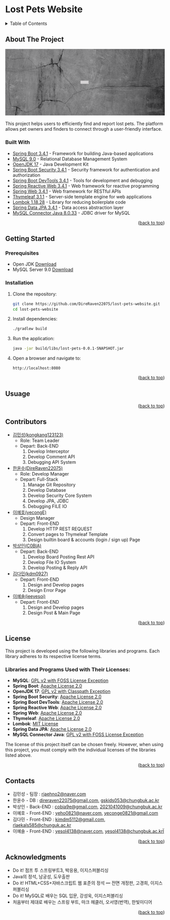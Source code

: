 <a id="readme-top"></a>

# Lost Pets Website

<details>
  <summary>Table of Contents</summary>
  <ol>
    <li>
      <a href="#about-the-project">About The Project</a>
      <ul>
        <li><a href="#built-with">Built With</a></li>
      </ul>
    </li>
    <li>
      <a href="#getting-started">Getting Started</a>
      <ul>
        <li><a href="#prerequisites">Prerequisites</a></li>
        <li><a href="#installation">Installation</a></li>
      </ul>
    </li>
    <li><a href="#usage">Usage</a></li>
    <li><a href="#contributors">Contributors</a></li>
    <li><a href="#license">License</a></li>
    <li><a href="#contact">Contact</a></li>
    <li><a href="#acknowledgments">Acknowledgments</a></li>
  </ol>
</details>

## About The Project

![project-image](_docs/title.png)

This project helps users to efficiently find and report lost pets. The platform allows pet owners and finders to connect through a user-friendly interface.

### Built With

- [Spring Boot 3.4.1](https://spring.io) - Framework for building Java-based applications  
- [MySQL 9.0](https://www.mysql.com/) - Relational Database Management System  
- [OpenJDK 17](https://openjdk.java.net/) - Java Development Kit  
- [Spring Boot Security 3.4.1](https://spring.io/projects/spring-security) - Security framework for authentication and authorization  
- [Spring Boot DevTools 3.4.1](https://spring.io) - Tools for development and debugging  
- [Spring Reactive Web 3.4.1](https://spring.io/projects/spring-webflux) - Web framework for reactive programming  
- [Spring Web 3.4.1](https://spring.io/projects/spring-web) - Web framework for RESTful APIs  
- [Thymeleaf 3.1.1](https://www.thymeleaf.org/) - Server-side template engine for web applications  
- [Lombok 1.18.28](https://projectlombok.org/) - Library for reducing boilerplate code  
- [Spring Data JPA 3.4.1](https://spring.io/projects/spring-data-jpa) - Data access abstraction layer  
- [MySQL Connector Java 8.0.33](https://dev.mysql.com/downloads/connector/j/) - JDBC driver for MySQL  

<p align="right">(<a href="#readme-top">back to top</a>)</p>

## Getting Started

### Prerequisites

- Open JDK [Download](https://www.oracle.com/kr/java/technologies/downloads/)
- MySQL Server 9.0 [Download](https://dev.mysql.com/downloads/)

<!-- INSTALLATION -->
### Installation

1. Clone the repository:
   ```bash
   git clone https://github.com/DireRaven22075/lost-pets-website.git
   cd lost-pets-website
   ```
2. Install dependencies:
   ```bash
   ./gradlew build
   ```
3. Run the application:
   ```bash
   java -jar build/libs/lost-pets-0.0.1-SNAPSHOT.jar
   ```
4. Open a browser and navigate to:
   ```
   http://localhost:8080
   ```

<p align="right">(<a href="#readme-top">back to top</a>)</p>

<!-- USUAGE -->
## Usuage



<p align="right">(<a href="#readme-top">back to top</a>)</p>

<!-- CONTRIBUTORS -->
## Contributors

- [김민성(kongkang123123)](https://github.com/kongkang123123)
  - Role: Team Leader
  - Depart: Back-END
    1. Develop Interceptor
    2. Develop Comment API
    3. Debugging API System
- [한윤수(DireRaven22075)](https://github.com/DireRaven22075)
  - Role: Develop Manager
  - Depart: Full-Stack
    1. Manage Git Repository
    2. Develop Database
    3. Develop Security Core System
    4. Develop JPA, JDBC
    5. Debugging FILE IO
- [이예호(yecongE)](https://github.com/yecongE)
  - Design Manager
  - Depart: Front-END
    1. Develop HTTP REST REQUEST
    2. Convert pages to Thymeleaf Template
    3. Design builtin board & accounts (login / sign up) Page
- [박상인(C0BlA)](https://github.com/C0BlA)
  - Depart: Back-END
    1. Develop Board Posting Rest API
    2. Develop File IO System
    3. Develop Posting & Reply API
- [김다민(kdm0927)](https://github.com/kdm0927)
  - Depart: Front-END
    1. Design and Develop pages
    2. Design Error Page
- [이예솔(ieeyesoi)](https://github.com/ieeyesoi)
  - Depart: Front-END
    1. Design and Develop pages
    2. Design Post & Main Page

<p align="right">(<a href="#readme-top">back to top</a>)</p>

<!-- LICENSE -->
## License

This project is developed using the following libraries and programs. Each library adheres to its respective license terms.

### Libraries and Programs Used with Their Licenses:
- **MySQL**: [GPL v2 with FOSS License Exception](https://www.mysql.com/about/legal/licensing/foss-exception/)
- **Spring Boot**: [Apache License 2.0](https://www.apache.org/licenses/LICENSE-2.0)
- **OpenJDK 17**: [GPL v2 with Classpath Exception](https://openjdk.java.net/legal/gplv2+ce.html)
- **Spring Boot Security**: [Apache License 2.0](https://www.apache.org/licenses/LICENSE-2.0)
- **Spring Boot DevTools**: [Apache License 2.0](https://www.apache.org/licenses/LICENSE-2.0)
- **Spring Reactive Web**: [Apache License 2.0](https://www.apache.org/licenses/LICENSE-2.0)
- **Spring Web**: [Apache License 2.0](https://www.apache.org/licenses/LICENSE-2.0)
- **Thymeleaf**: [Apache License 2.0](https://www.apache.org/licenses/LICENSE-2.0)
- **Lombok**: [MIT License](https://github.com/projectlombok/lombok/blob/master/LICENSE)
- **Spring Data JPA**: [Apache License 2.0](https://www.apache.org/licenses/LICENSE-2.0)
- **MySQL Connector Java**: [GPL v2 with FOSS License Exception](https://www.mysql.com/about/legal/licensing/foss-exception/)

The license of this project itself can be chosen freely. However, when using this project, you must comply with the individual licenses of the libraries listed above.

<p align="right">(<a href="#readme-top">back to top</a>)</p>

<!-- CONTACTS -->
## Contacts

- 김민성 - 팀장 : [rjaehno2@naver.com](mailto:rjaehno2@naver.com)
- 한윤수 - DB : [direraven22075@gmail.com](mailto:direraven22075@gmail.com), [gskids053@chungbuk.ac.kr](mailto:gskids053@chungbuk.ac.kr)
- 박상인 - Back-END : [cobia9e@gmail.com](mailto:cobia9e@gmail.com), [2021041009@chungbuk.ac.kr](mailto:2021041009@chungbuk.ac.kr)
- 이예호 - Front-END : [yeho0821@naver.com](mailto:yeho0821@naver.com), [yeconge0821@gmail.com](mailto:yeconge0821@gmail.com)
- 김다민 - Front-END : [kimdm5112@gmail.com](mailto:kimdm5112@gmail.com), [rlaekals585@chunguk.ac.kr](mailto:rlaekals585@chunguk.ac.kr)
- 이예솔 - Front-END : [yesol4138@naver.com](mailto:yesol4138@naver.com), [yesol4138@chungbuk.ac.krÏ](mailto:yesol4138@chungbuk.ac.krÏ)
<p align="right">(<a href="#readme-top">back to top</a>)</p>

<!-- ACKNOWLEDGEMENTS -->
## Acknowledgments

- Do it! 점프 투 스프링부트3, 박응용, 이지스퍼블리싱
- Java의 정석, 남궁성, 도우출판
- Do it! HTML+CSS+자바스크립트 웹 표준의 정석 ━ 전면 개정판, 고경희, 이지스퍼블리싱
- Do it! MySQL로 배우는 SQL 입문, 강성욱, 이지스퍼블리싱
- 처음부터 제대로 배우는 스프링 부트, 마크 헤클러, 오서영(번역), 한빛미디어

<p align="right">(<a href="#readme-top">back to top</a>)</p>
